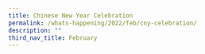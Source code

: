 ```yaml
---
title: Chinese New Year Celebration
permalink: /whats-happening/2022/feb/cny-celebration/
description: ""
third_nav_title: February
---
```

